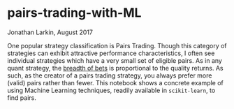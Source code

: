 # pairs-trading-with-ML

Jonathan Larkin, August 2017

One popular strategy classification is Pairs Trading. Though this category of strategies can exhibit attractive performance characteristics, I often see individual strategies which have a very small set of eligible pairs. As in any quant strategy, the [breadth of bets](https://blog.quantopian.com/the-foundation-of-algo-success/) is proportional to the quality returns. As such, as the creator of a pairs trading strategy, you always prefer more (valid) pairs rather than fewer. This notebook shows a concrete example of using Machine Learning techniques, readily available in `scikit-learn`, to find pairs.
